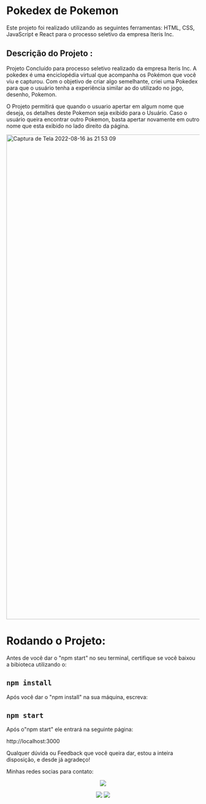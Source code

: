 # Pokedex de Pokemon
<div style = text-align: justify;>

<p>Este projeto foi realizado utilizando as seguintes ferramentas: HTML, CSS, JavaScript e React para o processo seletivo da empresa Iteris Inc.</p>

## Descrição do Projeto :

<p>Projeto Concluído para processo seletivo realizado da empresa Iteris Inc. A pokedex é uma enciclopédia virtual que acompanha os Pokémon que você viu e capturou. Com o objetivo de criar algo semelhante, criei uma Pokedex para que o usuário tenha a experiência similar ao do utilizado no jogo, desenho, Pokemon.</p>

<p>O Projeto permitirá que quando o usuario apertar em algum nome que deseja, os detalhes deste Pokemon seja exibido para o Usuário. Caso o usuário queira encontrar outro Pokemon, basta apertar novamente em outro nome que esta exibido no lado direito da página.</p>

<img width="1264" alt="Captura de Tela 2022-08-16 às 21 53 09" src="https://user-images.githubusercontent.com/101596991/185010136-69e9e56a-6242-4f40-b0c8-d6a841c5ed61.png">

# Rodando o Projeto:

<p>Antes de você dar o "npm start" no seu terminal, certifique se você baixou a bibioteca utilizando o:</p>
  
## `npm install`

<p>Após você dar o "npm install" na sua máquina, escreva:</p>

## `npm start`

<p>Após o"npm start" ele entrará na seguinte página:</p>

<p>http://localhost:3000</p>

<p>Qualquer dúvida ou Feedback que você queira dar, estou a inteira disposição, e desde já agradeço!</p>

<p>Minhas redes socias para contato:</p>

</div>

<div align="center">
  <a href="https://www.instagram.com/isaque_cascaes/" target="_blank"><img src="https://img.shields.io/badge/-Instagram-%23E4405F?style=for-the-badge&logo=instagram&logoColor=white" target="_blank"></a>

  <a href = "mailto:isaquecascaes15@gmail.com"><img src="https://img.shields.io/badge/-Gmail-%23333?style=for-the-badge&logo=gmail&logoColor=white" target="_blank"></a>
  <a href="https://www.linkedin.com/in/isaquecascaes/" target="_blank"><img src="https://img.shields.io/badge/-LinkedIn-%230077B5?style=for-the-badge&logo=linkedin&logoColor=white" target="_blank"></a> 
  </div>

